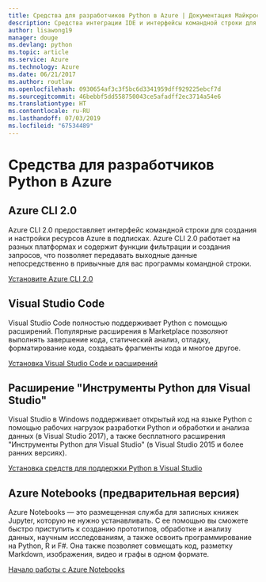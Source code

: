```yaml
---
title: Средства для разработчиков Python в Azure | Документация Майкрософт
description: Средства интеграции IDE и интерфейсы командной строки для разработчиков Python, работающих со службами Azure.
author: lisawong19
manager: douge
ms.devlang: python
ms.topic: article
ms.service: Azure
ms.technology: Azure
ms.date: 06/21/2017
ms.author: routlaw
ms.openlocfilehash: 0930654af3c3f5bc6d3341959dff929225ebcf7d
ms.sourcegitcommit: 46bebbf5dd558750043ce5afadff2ec3714a54e6
ms.translationtype: HT
ms.contentlocale: ru-RU
ms.lasthandoff: 07/03/2019
ms.locfileid: "67534489"
---
```

# <a name="azure-tools-for-python-developers"></a>Средства для разработчиков Python в Azure

## <a name="azure-cli-20"></a>Azure CLI 2.0

Azure CLI 2.0 предоставляет интерфейс командной строки для создания и настройки ресурсов Azure в подписках. Azure CLI 2.0 работает на разных платформах и содержит функции фильтрации и создания запросов, что позволяет передавать выходные данные непосредственно в привычные для вас программы командной строки. 

[Установите Azure CLI 2.0](https://docs.microsoft.com/cli/azure/install-azure-cli)

## <a name="visual-studio-code"></a>Visual Studio Code
Visual Studio Code полностью поддерживает Python с помощью расширений. Популярные расширения в Marketplace позволяют выполнять завершение кода, статический анализ, отладку, форматирование кода, создавать фрагменты кода и многое другое.

[Установка Visual Studio Code и расширений](https://code.visualstudio.com/docs/languages/python)

## <a name="python-tools-for-visual-studio-extension"></a>Расширение "Инструменты Python для Visual Studio"
Visual Studio в Windows поддерживает открытый код на языке Python с помощью рабочих нагрузок разработки Python и обработки и анализа данных (в Visual Studio 2017), а также бесплатного расширения "Инструменты Python для Visual Studio" (в Visual Studio 2015 и более ранних версиях). 

[Установка средств для поддержки Python в Visual Studio](https://docs.microsoft.com/visualstudio/python/installation)

## <a name="azure-notebooks-preview"></a>Azure Notebooks (предварительная версия)
Azure Notebooks — это размещенная служба для записных книжек Jupyter, которую не нужно устанавливать. С ее помощью вы сможете быстро приступить к созданию прототипов, обработке и анализу данных, научным исследованиям, а также освоить программирование на Python, R и F#. Она также позволяет совмещать код, разметку Markdown, изображения, видео и графы в одном формате.

[Начало работы с Azure Notebooks](https://notebooks.azure.com/)
